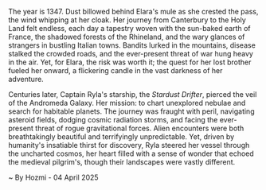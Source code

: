 
The year is 1347.  Dust billowed behind Elara's mule as she crested the pass, the wind whipping at her cloak.  Her journey from Canterbury to the Holy Land felt endless, each day a tapestry woven with the sun-baked earth of France, the shadowed forests of the Rhineland, and the wary glances of strangers in bustling Italian towns.  Bandits lurked in the mountains, disease stalked the crowded roads, and the ever-present threat of war hung heavy in the air. Yet, for Elara, the risk was worth it;  the quest for her lost brother fueled her onward, a flickering candle in the vast darkness of her adventure.

Centuries later, Captain Ryla's starship, the *Stardust Drifter*, pierced the veil of the Andromeda Galaxy.  Her mission: to chart unexplored nebulae and search for habitable planets.  The journey was fraught with peril, navigating asteroid fields, dodging cosmic radiation storms, and facing the ever-present threat of rogue gravitational forces.  Alien encounters were both breathtakingly beautiful and terrifyingly unpredictable.  Yet,  driven by humanity's insatiable thirst for discovery, Ryla steered her vessel through the uncharted cosmos, her heart filled with a sense of wonder that echoed the medieval pilgrim's, though their landscapes were vastly different.

~ By Hozmi - 04 April 2025
